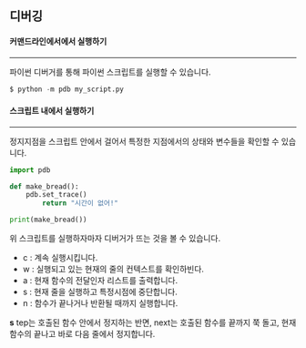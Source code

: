 ## 디버깅

#### 커맨드라인에서에서 실행하기
- - -
파이썬 디버거를 통해 파이썬 스크립트를 실행할 수 있습니다.
```python
$ python -m pdb my_script.py
```
#### 스크립트 내에서 실행하기
- - -
정지지점을 스크립트 안에서 걸어서 특정한 지점에서의 상태와 변수들을 확인할 수 있습니다.
```python
import pdb

def make_bread():
    pdb.set_trace()
        return "시간이 없어!"

print(make_bread())
```
위 스크립트를 실행하자마자 디버거가 뜨는 것을 볼 수 있습니다.

- c : 계속 실행시킵니다.
- w : 실행되고 있는 현재의 줄의 컨텍스트를 확인하빈다.
- a : 현재 함수의 전달인자 리스트를 출력합니다.
- s : 현재 줄을 실행하고 특정시점에 중단합니다.
- n : 함수가 끝나거나 반환될 때까지 실행합니다.

**s** tep는 호출된 함수 안에서 정지하는 반면, next는 호출된 함수를 끝까지 쭉 돌고, 현재 함수의 끝나고 바로 다음 줄에서 정지합니다.